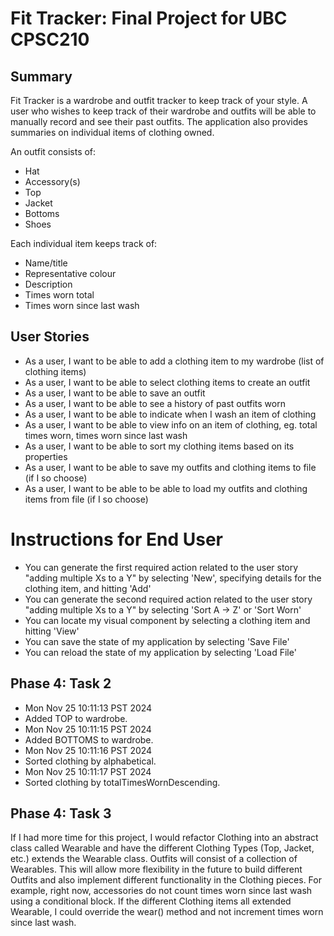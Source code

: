 # Fit Tracker: Final Project for UBC CPSC210

## Summary

Fit Tracker is a wardrobe and outfit tracker to keep track of your style.
A user who wishes to keep track of their wardrobe and outfits will be able to manually record and see their past outfits. The application also provides summaries on individual items of clothing owned.

An outfit consists of:
- Hat
- Accessory(s)
- Top
- Jacket
- Bottoms
- Shoes

Each individual item keeps track of:
- Name/title
- Representative colour
- Description
- Times worn total
- Times worn since last wash

## User Stories

- As a user, I want to be able to add a clothing item to my wardrobe (list of clothing items)
- As a user, I want to be able to select clothing items to create an outfit
- As a user, I want to be able to save an outfit
- As a user, I want to be able to see a history of past outfits worn
- As a user, I want to be able to indicate when I wash an item of clothing
- As a user, I want to be able to view info on an item of clothing, eg. total times worn, times worn since last wash
- As a user, I want to be able to sort my clothing items based on its properties
- As a user, I want to be able to save my outfits and clothing items to file (if I so choose)
- As a user, I want to be able to be able to load my outfits and clothing items from file (if I so choose)

# Instructions for End User

- You can generate the first required action related to the user story "adding multiple Xs to a Y" by selecting 'New', specifying details for the clothing item, and hitting 'Add'
- You can generate the second required action related to the user story "adding multiple Xs to a Y" by selecting 'Sort A -> Z' or 'Sort Worn'
- You can locate my visual component by selecting a clothing item and hitting 'View'
- You can save the state of my application by selecting 'Save File'
- You can reload the state of my application by selecting 'Load File'

## Phase 4: Task 2
- Mon Nov 25 10:11:13 PST 2024
- Added TOP to wardrobe.
- Mon Nov 25 10:11:15 PST 2024
- Added BOTTOMS to wardrobe.
- Mon Nov 25 10:11:16 PST 2024
- Sorted clothing by alphabetical.
- Mon Nov 25 10:11:17 PST 2024
- Sorted clothing by totalTimesWornDescending.

## Phase 4: Task 3
If I had more time for this project, I would refactor Clothing into an abstract class called Wearable and have the different Clothing Types (Top, Jacket, etc.) extends the Wearable class. Outfits will consist of a collection of Wearables. This will allow more flexibility in the future to build different Outfits and also implement different functionality in the Clothing pieces. For example, right now, accessories do not count times worn since last wash using a conditional block. If the different Clothing items all extended Wearable, I could override the wear() method and not increment times worn since last wash. 
